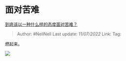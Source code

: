 # 面对苦难
[到底该以一种什么样的态度面对苦难？](https://www.zhihu.com/question/541031407/answer/2563705188)

> Author: #NellNell 
> Last update: *11/07/2022* 
> Link: 
> Tag: 

燃起来。

![](https://pic4.zhimg.com/50/v2-e6c949e0fe6f893b2dace6f34b3633e9_720w.jpg?source=1940ef5c)

